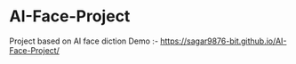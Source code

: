 # AI-Face-Project
Project based on AI face diction 
Demo :- https://sagar9876-bit.github.io/AI-Face-Project/
